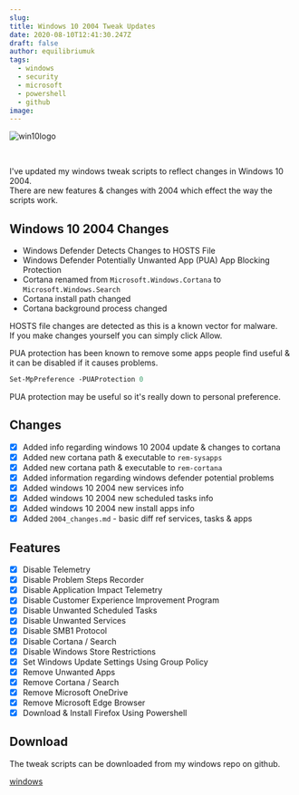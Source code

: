 ```yaml
---
slug:
title: Windows 10 2004 Tweak Updates
date: 2020-08-10T12:41:30.247Z
draft: false
author: equilibriumuk
tags:
  - windows
  - security
  - microsoft
  - powershell
  - github
image:
---
```


<p class="text-center"><img src="/media/images/2015/09/Windows10Logo.png" alt="win10logo"></p><br/>

I've updated my windows tweak scripts to reflect changes in Windows 10 2004.<br/>
There are new features & changes with 2004 which effect the way the scripts work.

## Windows 10 2004 Changes

- Windows Defender Detects Changes to HOSTS File
- Windows Defender Potentially Unwanted App (PUA) App Blocking Protection
- Cortana renamed from `Microsoft.Windows.Cortana` to `Microsoft.Windows.Search`
- Cortana install path changed
- Cortana background process changed

<article class="message is-info">
  <div class="message-body">
    HOSTS file changes are detected as this is a known vector for malware.<br/>
If you make changes yourself you can simply click Allow.
  </div>
</article>

PUA protection has been known to remove some apps people find useful & it can be disabled if it causes problems.

```ps
Set-MpPreference -PUAProtection 0
```

<article class="message is-warning">
  <div class="message-body">
    PUA protection may be useful so it's really down to personal preference.
  </div>
</article>

## Changes

- [x] Added info regarding windows 10 2004 update & changes to cortana
- [x] Added new cortana path & executable to `rem-sysapps`
- [x] Added new cortana path & executable to `rem-cortana`
- [x] Added information regarding windows defender potential problems
- [x] Added windows 10 2004 new services info
- [x] Added windows 10 2004 new scheduled tasks info
- [x] Added windows 10 2004 new install apps info
- [x] Added `2004_changes.md` - basic diff ref services, tasks & apps

## Features

- [x] Disable Telemetry
- [x] Disable Problem Steps Recorder
- [x] Disable Application Impact Telemetry
- [x] Disable Customer Experience Improvement Program
- [x] Disable Unwanted Scheduled Tasks
- [x] Disable Unwanted Services
- [x] Disable SMB1 Protocol
- [x] Disable Cortana / Search
- [x] Disable Windows Store Restrictions
- [x] Set Windows Update Settings Using Group Policy
- [x] Remove Unwanted Apps
- [x] Remove Cortana / Search
- [x] Remove Microsoft OneDrive
- [x] Remove Microsoft Edge Browser
- [x] Download & Install Firefox Using Powershell

## Download

The tweak scripts can be downloaded from my windows repo on github.

<p><a class="github" href="https://github.com/equk/windows/" aria-label="View on GitHub" target="_blank" rel="noopener noreferrer"><i class="fa-brands fa-github"></i> windows</a></p>